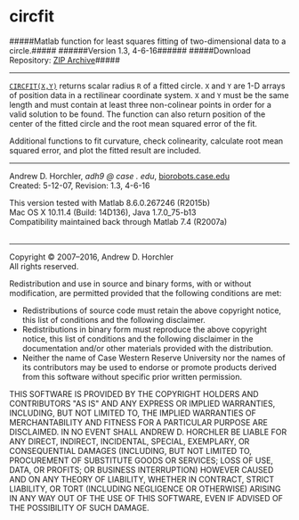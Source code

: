 circfit
========
#####Matlab function for least squares fitting of two-dimensional data to a circle.#####
######Version 1.3, 4-6-16######
#####Download Repository: [ZIP Archive](https://github.com/horchler/circfit/archive/master.zip)#####

--------

[```CIRCFIT(X,Y)```](https://github.com/horchler/circfit/blob/master/circfit.m) returns scalar radius ```R``` of a fitted circle. ```X``` and ```Y``` are 1-D arrays of position data in a rectilinear coordinate system. ```X``` and ```Y``` must be the same length and must contain at least three non-colinear points in order for a valid solution to be found. The function can also return position of the center of the fitted circle and the root mean squared error of the fit.  

Additional functions to fit curvature, check colinearity, calculate root mean squared error, and plot the fitted result are included.
&nbsp;  

--------

Andrew D. Horchler, *adh9 @ case . edu*, [biorobots.case.edu](http://biorobots.case.edu/)  
Created: 5-12-07, Revision: 1.3, 4-6-16  

This version tested with Matlab 8.6.0.267246 (R2015b)  
Mac OS X 10.11.4 (Build: 14D136), Java 1.7.0_75-b13  
Compatibility maintained back through Matlab 7.4 (R2007a)  
&nbsp;  

--------

Copyright &copy; 2007&ndash;2016, Andrew D. Horchler  
All rights reserved.  

Redistribution and use in source and binary forms, with or without modification, are permitted provided that the following conditions are met:
 * Redistributions of source code must retain the above copyright notice, this list of conditions and the following disclaimer.
 * Redistributions in binary form must reproduce the above copyright notice, this list of conditions and the following disclaimer in the documentation and/or other materials provided with the distribution.
 * Neither the name of Case Western Reserve University nor the names of its contributors may be used to endorse or promote products derived from this software without specific prior written permission.

THIS SOFTWARE IS PROVIDED BY THE COPYRIGHT HOLDERS AND CONTRIBUTORS "AS IS" AND ANY EXPRESS OR IMPLIED WARRANTIES, INCLUDING, BUT NOT LIMITED TO, THE IMPLIED WARRANTIES OF MERCHANTABILITY AND FITNESS FOR A PARTICULAR PURPOSE ARE DISCLAIMED. IN NO EVENT SHALL ANDREW D. HORCHLER BE LIABLE FOR ANY DIRECT, INDIRECT, INCIDENTAL, SPECIAL, EXEMPLARY, OR CONSEQUENTIAL DAMAGES (INCLUDING, BUT NOT LIMITED TO, PROCUREMENT OF SUBSTITUTE GOODS OR SERVICES; LOSS OF USE, DATA, OR PROFITS; OR BUSINESS INTERRUPTION) HOWEVER CAUSED AND ON ANY THEORY OF LIABILITY, WHETHER IN CONTRACT, STRICT LIABILITY, OR TORT (INCLUDING NEGLIGENCE OR OTHERWISE) ARISING IN ANY WAY OUT OF THE USE OF THIS SOFTWARE, EVEN IF ADVISED OF THE POSSIBILITY OF SUCH DAMAGE.